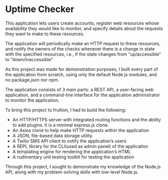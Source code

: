 # Uptime Checker

This application lets users create accounts, register web resources whose availability they would like to monitor, and specify details about the requests they want to make to these resources.

The application will periodically make an HTTP request to these resources, and notify the owners of the checks whenever there is a change in state with the specified resources, i.e., if the state changes from “up/accessible” to “down/inaccessible”

As this project was made for demonstration purposes, I built every part of the application from scratch, using only the default Node.js modules, and no package.json nor npm.

The application consists of 3 main parts: a REST API, a user-facing web application, and a command-line interface for the application administrator to monitor the application.

To bring this project to fruition, I had to build the following:
- An HTTP/HTTPS server with integrated routing functions and the ability to add plugins. It is a minimal express.js clone.
- An Axios clone to help make HTTP requests within the application
- A JSON, file-based data storage utility.
- A Twilio SMS API client to notify the application’s users
- A REPL library for the CLI(used as admin panel) of the application
- A templating engine for rendering the application’s HTML
- A rudimentary unit testing toolkit for testing the application

Through this project, I sought to demonstrate my knowledge of the Node.js API, along with my problem-solving skills with low-level Node.js.

